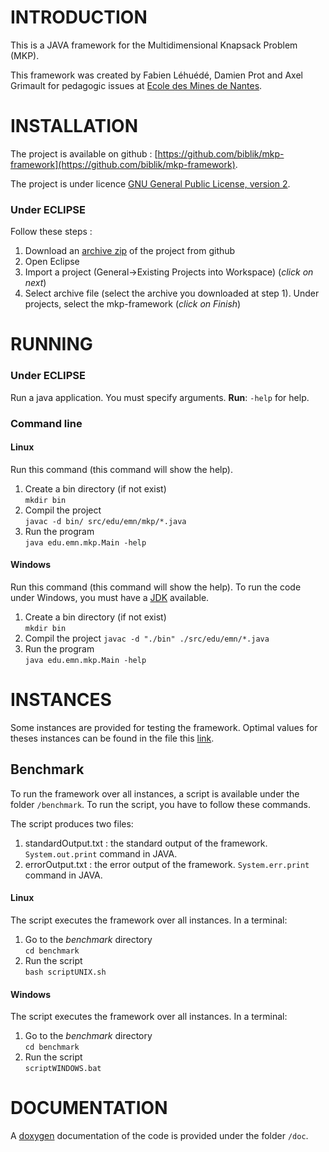 # INTRODUCTION

This is a JAVA framework for the Multidimensional Knapsack Problem (MKP).

This framework was created by Fabien Léhuédé, Damien Prot and Axel Grimault for pedagogic issues at [Ecole des Mines de Nantes](http://www.mines-nantes.fr/).

# INSTALLATION

The project is available on github : [https://github.com/biblik/mkp-framework](https://github.com/biblik/mkp-framework).

The project is under licence [GNU General Public License, version 2](http://www.gnu.org/licenses/old-licenses/gpl-2.0.html).

### Under ECLIPSE

Follow these steps :

1. Download an [archive zip](https://github.com/biblik/mkp-framework/archive/master.zip) of the project from github
2. Open Eclipse
3. Import a project (General->Existing Projects into Workspace) (*click on next*)
4. Select archive file (select the archive you downloaded at step 1). Under projects, select the mkp-framework (*click on Finish*)

# RUNNING

### Under ECLIPSE

Run a java application. You must specify arguments.
**Run**: `-help` for help.

### Command line

#### Linux

Run this command (this command will show the help).

1. Create a bin directory (if not exist)  
`mkdir bin`
2. Compil the project  
`javac -d bin/ src/edu/emn/mkp/*.java` 
3. Run the program  
`java edu.emn.mkp.Main -help `

#### Windows

Run this command (this command will show the help). To run the code under Windows, you must have a [JDK](http://www.oracle.com/technetwork/java/javase/downloads/jdk8-downloads-2133151.html) available.

1. Create a bin directory (if not exist)  
`mkdir bin`
2. Compil the project
`javac -d "./bin" ./src/edu/emn/*.java` 
3. Run the program  
`java edu.emn.mkp.Main -help `

# INSTANCES

Some instances are provided for testing the framework. Optimal values for theses instances can be found in the file this [link](https://github.com/biblik/mkp-framework/blob/master/instances/optimal_solutions.txt).

## Benchmark

To run the framework over all instances, a script is available under the folder `/benchmark`. To run the script, you have to follow these commands.

The script produces two files:

1. standardOutput.txt : the standard output of the framework. `System.out.print` command in JAVA.
2. errorOutput.txt : the error output of the framework. `System.err.print` command in JAVA.

#### Linux

The script executes the framework over all instances. In a terminal:

1. Go to the *benchmark* directory  
`cd benchmark`
2. Run the script  
`bash scriptUNIX.sh`

#### Windows

The script executes the framework over all instances. In a terminal:

1. Go to the *benchmark* directory  
`cd benchmark`
2. Run the script  
`scriptWINDOWS.bat`


# DOCUMENTATION

A [doxygen](http://www.stack.nl/~dimitri/doxygen/) documentation of the code is provided under the folder `/doc`.